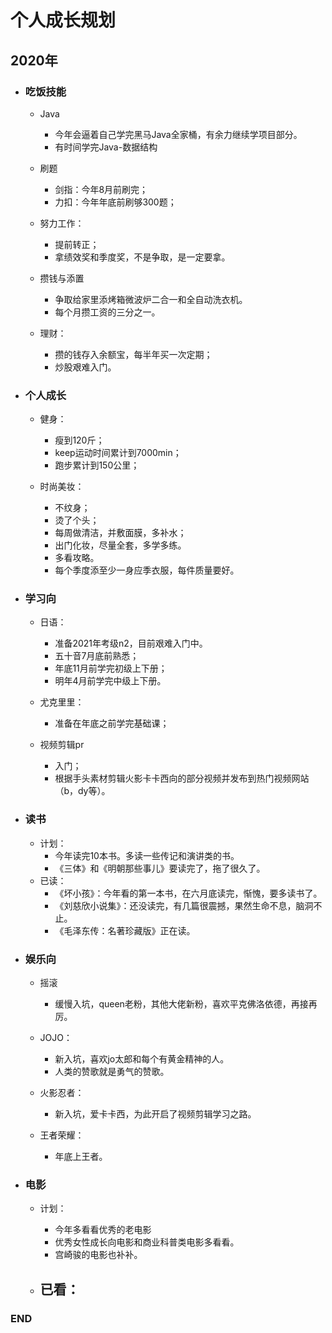 # 个人成长规划


## 2020年
- ### 吃饭技能
  - Java
    - 今年会逼着自己学完黑马Java全家桶，有余力继续学项目部分。
    - 有时间学完Java-数据结构
  
  - 刷题
    - 剑指：今年8月前刷完；
    - 力扣：今年年底前刷够300题；

  - 努力工作：
    - 提前转正；
    - 拿绩效奖和季度奖，不是争取，是一定要拿。
    
  - 攒钱与添置
    - 争取给家里添烤箱微波炉二合一和全自动洗衣机。
    - 每个月攒工资的三分之一。
    
  - 理财：
    - 攒的钱存入余额宝，每半年买一次定期；
    - 炒股艰难入门。
    
    
    
- ### 个人成长
  - 健身：
    - 瘦到120斤；
    - keep运动时间累计到7000min；
    - 跑步累计到150公里；
    
  - 时尚美妆：
    - 不纹身；
    - 烫了个头；
    - 每周做清洁，并敷面膜，多补水；
    - 出门化妆，尽量全套，多学多练。
    - 多看攻略。
    - 每个季度添至少一身应季衣服，每件质量要好。
    
    
    
- ### 学习向
  - 日语：
    - 准备2021年考级n2，目前艰难入门中。
    - 五十音7月底前熟悉；
    - 年底11月前学完初级上下册；
    - 明年4月前学完中级上下册。
    
  - 尤克里里：
    - 准备在年底之前学完基础课；

  - 视频剪辑pr  
    - 入门；
    - 根据手头素材剪辑火影卡卡西向的部分视频并发布到热门视频网站（b，dy等）。



- ### 读书
  - 计划：
    - 今年读完10本书。多读一些传记和演讲类的书。
    - 《三体》和《明朝那些事儿》要读完了，拖了很久了。
  - 已读：
    - 《坏小孩》：今年看的第一本书，在六月底读完，惭愧，要多读书了。
    - 《刘慈欣小说集》：还没读完，有几篇很震撼，果然生命不息，脑洞不止。
    - 《毛泽东传：名著珍藏版》正在读。
  
  
  
- ### 娱乐向
  - 摇滚
    - 缓慢入坑，queen老粉，其他大佬新粉，喜欢平克佛洛依德，再接再厉。
    
  - JOJO：
    - 新入坑，喜欢jo太郎和每个有黄金精神的人。
    - 人类的赞歌就是勇气的赞歌。
    
  - 火影忍者：
    - 新入坑，爱卡卡西，为此开启了视频剪辑学习之路。
    
  - 王者荣耀：
    - 年底上王者。
    
    
    
- ### 电影
  - 计划：
    - 今年多看看优秀的老电影
    - 优秀女性成长向电影和商业科普类电影多看看。
    - 宫崎骏的电影也补补。
    
  - 已看：
    - 
    
    
    
### END
